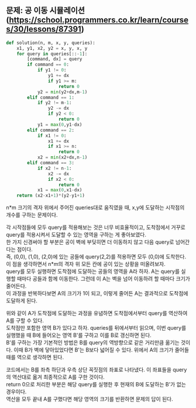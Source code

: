 ## 문제: 공 이동 시뮬레이션 (https://school.programmers.co.kr/learn/courses/30/lessons/87391)


```python
def solution(n, m, x, y, queries):
    x1, y1, x2, y2 = x, y, x, y
    for query in queries[::-1]:
        [command, dx] = query
        if command == 0:
            if y1 != 0:
                y1 += dx
                if y1 >= m:
                    return 0
            y2 = min(y2+dx,m-1)
        elif command == 1:
            if y2 != m-1:
                y2 -= dx
                if y2 < 0:
                    return 0
            y1 = max(0,y1-dx)
        elif command == 2:
            if x1 != 0:
                x1 += dx
                if x1 >= n:
                    return 0
            x2 = min(x2+dx,n-1)
        elif command == 3:
            if x2 != n-1:
                x2 -= dx
                if x2 < 0:
                    return 0
            x1 = max(0,x1-dx)
    return (x2-x1+1)*(y2-y1+1)
```

n\*m 크기의 격자 위에서 주어진 queries대로 움직였을 때, x,y에 도달하는 시작점의 개수를 구하는 문제이다.  

각 시작점들에 모두 query를 적용해보는 것은 너무 비효율적이고, 도착점에서 거꾸로 query를 적용시켜서 도달할 수 있는 영역을 구하는 게 좋아보였다.  
한 가지 신경써야 할 부분은 공이 벽에 부딪히면 더 이동하지 않고 다음 query로 넘어간다는 점이다.  
즉, (0,0), (1,0), (2,0)에 있는 공들에 query(2,2)를 적용하면 모두 (0,0)에 도착한다. 이 점을 생각하면서 n\*m의 격자 위 모든 칸에 공이 있는 상황을 떠올려보자.  
query를 모두 실행하면 도착점에 도달하는 공들의 영역을 A라 하자. A는 query를 실행할 때마다 공들과 함께 이동한다. 그런데 이 A는 벽을 넘어 이동하려 할 때마다 크기가 줄어든다.  
이 과정을 반복하다보면 A의 크기가 1이 되고, 이렇게 줄어든 A는 결과적으로 도착점에 도달하게 된다.  

위와 같이 A가 도착점에 도달하는 과정을 유념하면 도착점에서부터 query를 역산하여 A를 구할 수 있다.  
도착점만 포함한 영역 B가 있다고 하자. queries를 뒤에서부터 읽으며, 이번 query를 실행했을 때 B에 들어오는 영역 B'를 구하고 이를 B로 갱신하면 된다.  
B'를 구하는 가장 기본적인 방법은 B를 query의 역방향으로 같은 거리만큼 옮기는 것이다. 이때 B가 벽에 닿아있었다면 B'는 B보다 넓어질 수 있다. 위에서 A의 크기가 줄어들 때를 역으로 생각하면 된다.  

코드에서는 B를 좌측 하단과 우측 상단 꼭짓점의 좌표로 나타냈다. 이 좌표들을 query의 역산대로 옮겨 최종적으로 A를 구한 것이다.  
return 0으로 처리한 부분은 해당 query를 실행한 후 현재의 B에 도달하는 B'가 없는 경우이다.  
역산을 모두 끝내 A를 구했다면 해당 영역의 크기를 반환하면 문제의 답이 된다. 
